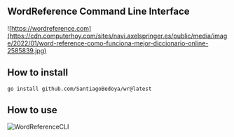 ## WordReference Command Line Interface

![https://wordreference.com](https://cdn.computerhoy.com/sites/navi.axelspringer.es/public/media/image/2022/01/word-reference-como-funciona-mejor-diccionario-online-2585839.jpg)

## How to install

`go install github.com/SantiagoBedoya/wr@latest`

## How to use

![WordReferenceCLI](https://github.com/SantiagoBedoya/wr-cli/blob/master/docs/wr.png)
